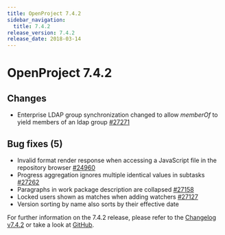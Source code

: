 ```yaml
---
title: OpenProject 7.4.2
sidebar_navigation:
  title: 7.4.2
release_version: 7.4.2
release_date: 2018-03-14
---
```


# OpenProject 7.4.2

## Changes

  - Enterprise LDAP group synchronization changed to
    allow *memberOf*  to yield members of an ldap group
    [#](https://community.openproject.org/wp/24960 "In repository module (SVN) when clicking on a .js file representation is incorrect")[27271](https://community.openproject.org/wp/27271 "LDAP group synchronization with memberOf filter")

## Bug fixes (5)

  - Invalid format render response when accessing a JavaScript file in
    the repository browser
    [#24960](https://community.openproject.org/wp/24960 "In repository module (SVN) when clicking on a .js file representation is incorrect")
  - Progress aggregation ignores multiple identical values in subtasks
    [#27262](https://community.openproject.org/wp/27262)
  - Paragraphs in work package description are collapsed
    [#27158](https://community.openproject.org/wp/27158)
  - Locked users shown as matches when adding watchers
    [#27127](https://community.openproject.org/wp/27127)
  - Version
    sorting by name also sorts by their effective date

For further information on the 7.4.2 release, please refer to
the [Changelog v7.4.2](https://community.openproject.org/versions/857) 
or take a look at
[GitHub](https://github.com/opf/openproject/tree/v7.4.2).


